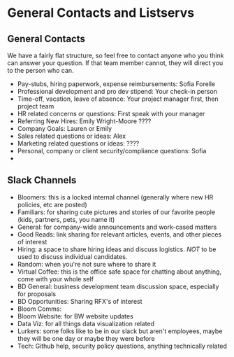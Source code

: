 # General Contacts and Listservs

## General Contacts

We have a fairly flat structure, so feel free to contact anyone who you think can answer your question. If that team member cannot, they will direct you to the person who can.

- Pay-stubs, hiring paperwork, expense reimbursements: Sofia Forelle
- Professional development and pro dev stipend: Your check-in person
- Time-off, vacation, leave of absence: Your project manager first, then project team
- HR related concerns or questions: First speak with your manager
- Referring New Hires: Emily Wright-Moore ????
- Company Goals: Lauren or Emily
- Sales related questions or ideas: Alex
- Marketing related questions or ideas: ????
- Personal, company or client security/compliance questions: Sofia
- 
## Slack Channels

- Bloomers: this is a locked internal channel (generally where new HR policies, etc are posted)
- Familiars: for sharing cute pictures and stories of our favorite people (kids, partners, pets, you name it)
- General: for company-wide announcements and work-cased matters
- Good Reads: link sharing for relevant articles, events, and other pieces of interest
- Hiring: a space to share hiring ideas and discuss logistics. *NOT* to be used to discuss individual candidates. 
- Random: when you're not sure where to share it
- Virtual Coffee: this is the office safe space for chatting about anything, come with your whole self
- BD General: business development team discussion space, especially for proposals
- BD Opportunities: Sharing RFX's of interest
- Bloom Comms:
- Bloom Website: for BW website updates
- Data Viz: for all things data visualization related
- Lurkers: some folks like to be in our slack but aren't employees, maybe they will be one day or maybe they were before
- Tech: Github help, security policy questions, anything technically related
